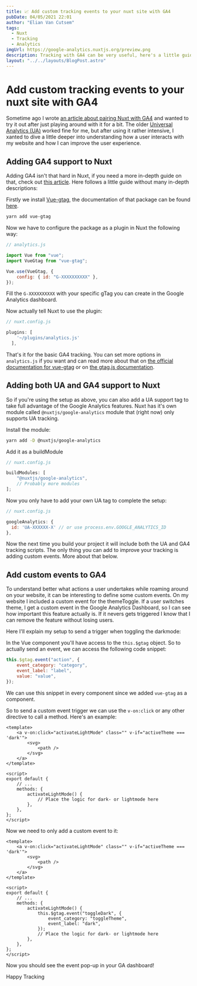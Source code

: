 ```yaml
---
title: 📈 Add custom tracking events to your nuxt site with GA4
pubDate: 04/05/2021 22:01
author: "Elian Van Cutsem"
tags:
  - Nuxt
  - Tracking
  - Analytics
imgUrl: https://google-analytics.nuxtjs.org/preview.png
description: Tracking with GA4 can be very useful, here's a little guide on tracking things you find important with custom GA4 events in Nuxt
layout: "../../layouts/BlogPost.astro"
---
```


# Add custom tracking events to your nuxt site with GA4

Sometime ago I wrote [an article about pairing Nuxt with GA4](https://www.elian.codes/blog/21-03-15-adding-tracking-with-ga4-to-nuxt/) and wanted to try it out after just playing around with it for a bit. The older [Universal Analytics (UA)](https://support.google.com/analytics/answer/10269537?hl=en) worked fine for me, but after using it rather intensive, I xanted to dive a little deeper into understanding how a user interacts with my website and how I can improve the user experience.

## Adding GA4 support to Nuxt

Adding GA4 isn't that hard in Nuxt, if you need a more in-depth guide on that, check out [this article](https://www.elian.codes/blog/21-03-15-adding-tracking-with-ga4-to-nuxt/). Here follows a little guide without many in-depth descriptions:

Firstly we install [Vue-gtag](https://www.npmjs.com/package/vue-gtag), the documentation of that package can be found [here](https://matteo-gabriele.gitbook.io/vue-gtag/).

```bash
yarn add vue-gtag
```

Now we have to configure the package as a plugin in Nuxt the following way:

```js
// analytics.js

import Vue from "vue";
import VueGtag from "vue-gtag";

Vue.use(VueGtag, {
	config: { id: "G-XXXXXXXXXX" },
});
```

Fill the `G-XXXXXXXXXX` with your specific gTag you can create in the Google Analytics dashboard.

Now actually tell Nuxt to use the plugin:

```js
// nuxt.config.js

plugins: [
    '~/plugins/analytics.js'
  ],
```

That's it for the basic GA4 tracking. You can set more options in `analytics.js` if you want and can read more about that on [the official documentation for vue-gtag](https://matteo-gabriele.gitbook.io/vue-gtag/) or on [the gtag.js documentation](https://developers.google.com/analytics/devguides/collection/gtagjs).

## Adding both UA and GA4 support to Nuxt

So if you're using the setup as above, you can also add a UA support tag to take full advantage of the Google Analytics features. Nuxt has it's own module called `@nuxtjs/google-analytics` module that (right now) only supports UA tracking.

Install the module:

```bash
yarn add -D @nuxtjs/google-analytics
```

Add it as a buildModule

```js
// nuxt.config.js

buildModules: [
	"@nuxtjs/google-analytics",
	// Probably more modules
];
```

Now you only have to add your own UA tag to complete the setup:

```js
// nuxt.config.js

googleAnalytics: {
  id: 'UA-XXXXXX-X' // or use process.env.GOOGLE_ANALYTICS_ID
},
```

Now the next time you build your project it will include both the UA and GA4 tracking scripts. The only thing you can add to improve your tracking is adding custom events. More about that below.

## Add custom events to GA4

To understand better what actions a user undertakes while roaming around on your website, it can be interesting to define some custom events. On my website I included a custom event for the themeToggle. If a user switches theme, I get a custom event in the Google Analytics Dashboard, so I can see how important this feature actually is. If it nevers gets triggered I know that I can remove the feature without losing users.

Here I'll explain my setup to send a trigger when toggling the darkmode:

In the Vue component you'll have access to the `this.$gtag` object. So to actually send an event, we can access the following code snippet:

```js
this.$gtag.event("action", {
	event_category: "category",
	event_label: "label",
	value: "value",
});
```

We can use this snippet in every component since we added `vue-gtag` as a component.

So to send a custom event trigger we can use the `v-on:click` or any other directive to call a method. Here's an example:

```vue
<template>
	<a v-on:click="activateLightMode" class="" v-if="activeTheme === 'dark'">
		<svg>
			<path />
		</svg>
	</a>
</template>

<script>
export default {
	// ...
	methods: {
		activateLightMode() {
			// Place the logic for dark- or lightmode here
		},
	},
};
</script>
```

Now we need to only add a custom event to it:

```vue
<template>
	<a v-on:click="activateLightMode" class="" v-if="activeTheme === 'dark'">
		<svg>
			<path />
		</svg>
	</a>
</template>

<script>
export default {
	// ...
	methods: {
		activateLightMode() {
			this.$gtag.event("toggleDark", {
				event_category: "toggleTheme",
				event_label: "dark",
			});
			// Place the logic for dark- or lightmode here
		},
	},
};
</script>
```

Now you should see the event pop-up in your GA dashboard!

Happy Tracking
